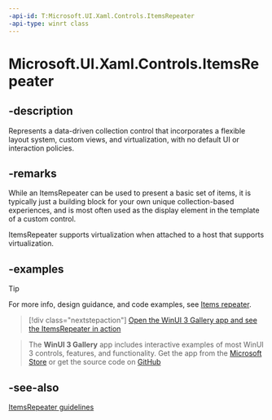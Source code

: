 ```yaml
---
-api-id: T:Microsoft.UI.Xaml.Controls.ItemsRepeater
-api-type: winrt class
---
```


# Microsoft.UI.Xaml.Controls.ItemsRepeater

<!--
public class ItemsRepeater : Windows.UI.Xaml.FrameworkElement
-->

## -description

Represents a data-driven collection control that incorporates a flexible layout system, custom views, and virtualization, with no default UI or interaction policies.

## -remarks

While an ItemsRepeater can be used to present a basic set of items, it is typically just a building block for your own unique collection-based experiences, and is most often used as the display element in the template of a custom control.

ItemsRepeater supports virtualization when attached to a host that supports virtualization.

## -examples

> [!TIP]
> For more info, design guidance, and code examples, see [Items repeater](/windows/apps/design/controls/items-repeater).

> [!div class="nextstepaction"]
> [Open the WinUI 3 Gallery app and see the ItemsRepeater in action](winui3gallery:/item/ItemsRepeater)

> The **WinUI 3 Gallery** app includes interactive examples of most WinUI 3 controls, features, and functionality. Get the app from the [Microsoft Store](https://www.microsoft.com/store/productId/9P3JFPWWDZRC) or get the source code on [GitHub](https://github.com/microsoft/WinUI-Gallery)

## -see-also

[ItemsRepeater guidelines](/windows/apps/design/controls/items-repeater)
